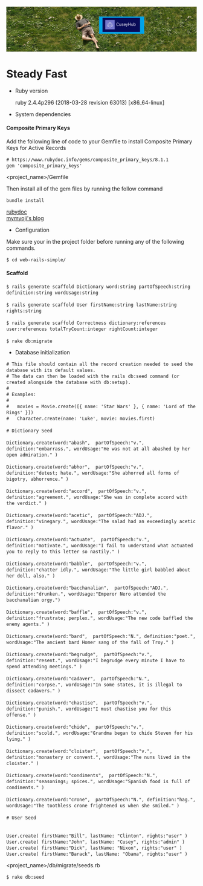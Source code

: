 ![CuseyHub](https://github.com/cusey/ImageForWiki/blob/master/Logos/CuseyHub_Banner_Small.jpg)

# Steady Fast

* Ruby version

    ruby 2.4.4p296 (2018-03-28 revision 63013) [x86_64-linux]

* System dependencies

#### Composite Primary Keys 

Add the following line of code to your Gemfile to install Composite Primary Keys for Active Records      
     
```
# https://www.rubydoc.info/gems/composite_primary_keys/8.1.1
gem 'composite_primary_keys'
```
<project_name>/Gemfile

Then install all of the gem files by running the follow command

```
bundle install 
```

[rubydoc](https://www.rubydoc.info/gems/composite_primary_keys/8.1.1)   
[mymyoji's blog](https://blog.mmyoji.com/posts/2019-06-07-discard-composite-primary-keys-in-rails/) 


* Configuration

Make sure your in the project folder before running any of the following commands.

```
$ cd web-rails-simple/
```


#### Scaffold

```
$ rails generate scaffold Dictionary word:string partOfSpeech:string definition:string wordUsage:string 

$ rails generate scaffold User firstName:string lastName:string rights:string

$ rails generate scaffold Correctness dictionary:references user:references totalTryCount:integer rightCount:integer

$ rake db:migrate

```

* Database initialization

```
# This file should contain all the record creation needed to seed the database with its default values.
# The data can then be loaded with the rails db:seed command (or created alongside the database with db:setup).
#
# Examples:
#
#   movies = Movie.create([{ name: 'Star Wars' }, { name: 'Lord of the Rings' }])
#   Character.create(name: 'Luke', movie: movies.first)

# Dictionary Seed

Dictionary.create(word:"abash",  partOfSpeech:"v.", definition:"embarrass.", wordUsage:"He was not at all abashed by her open admiration." )

Dictionary.create(word:"abhor",  partOfSpeech:"v.", definition:"detest; hate.", wordUsage:"She abhorred all forms of bigotry, abhorrence." )

Dictionary.create(word:"accord",  partOfSpeech:"v.", definition:"agreement.", wordUsage:"She was in complete accord with the verdict." )

Dictionary.create(word:"acetic",  partOfSpeech:"ADJ.", definition:"vinegary.", wordUsage:"The salad had an exceedingly acetic flavor." )

Dictionary.create(word:"actuate",  partOfSpeech:"v.", definition:"motivate.", wordUsage:"I fail to understand what actuated you to reply to this letter so nastily." )

Dictionary.create(word:"babble",  partOfSpeech:"v.", definition:"chatter idly.", wordUsage:"The little girl babbled about her doll, also." )

Dictionary.create(word:"bacchanalian",  partOfSpeech:"ADJ.", definition:"drunken.", wordUsage:"Emperor Nero attended the bacchanalian orgy.")

Dictionary.create(word:"baffle",  partOfSpeech:"v.", definition:"frustrate; perplex.", wordUsage:"The new code baffled the enemy agents." )

Dictionary.create(word:"bard",  partOfSpeech:"N.", definition:"poet.", wordUsage:"The ancient bard Homer sang of the fall of Troy." )

Dictionary.create(word:"begrudge",  partOfSpeech:"v.", definition:"resent.", wordUsage:"I begrudge every minute I have to spend attending meetings." )

Dictionary.create(word:"cadaver",  partOfSpeech:"N.", definition:"corpse.", wordUsage:"In some states, it is illegal to dissect cadavers." )

Dictionary.create(word:"chastise",  partOfSpeech:"v.", definition:"punish.", wordUsage:"I must chastise you for this offense." )

Dictionary.create(word:"chide",  partOfSpeech:"v.", definition:"scold.", wordUsage:"Grandma began to chide Steven for his lying." )

Dictionary.create(word:"cloister",  partOfSpeech:"v.", definition:"monastery or convent.", wordUsage:"The nuns lived in the cloister." )

Dictionary.create(word:"condiments",  partOfSpeech:"N.", definition:"seasonings; spices.", wordUsage:"Spanish food is full of condiments." )

Dictionary.create(word:"crone",  partOfSpeech:"N.", definition:"hag.", wordUsage:"The toothless crone frightened us when she smiled." )

# User Seed


User.create( firstName:"Bill", lastName: "Clinton", rights:"user" )
User.create( firstName:"John", lastName: "Cusey", rights:"admin" )
User.create( firstName:"Dick", lastName: "Nixon", rights:"user" )
User.create( firstName:"Barack", lastName: "Obama", rights:"user" )
```

<project_name>/db/migrate/seeds.rb

```
$ rake db:seed
```

